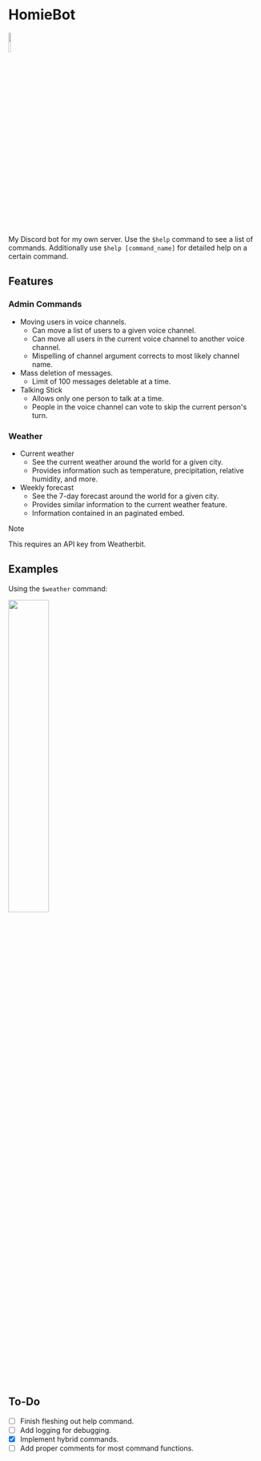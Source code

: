 # HomieBot
<img src="https://user-images.githubusercontent.com/103806406/223017612-6aec4e3a-64c5-4095-a3f2-74e2f60f25c6.png" width=10% height=10%>

My Discord bot for my own server. Use the `$help` command to see a list of commands. Additionally use `$help [command_name]` for detailed help on a certain command.  

## Features

### Admin Commands
- Moving users in voice channels.
  - Can move a list of users to a given voice channel.
  - Can move all users in the current voice channel to another voice channel.
  - Mispelling of channel argument corrects to most likely channel name.
- Mass deletion of messages.
  - Limit of 100 messages deletable at a time.
- Talking Stick
  - Allows only one person to talk at a time.
  - People in the voice channel can vote to skip the current person's turn.

### Weather
- Current weather
  - See the current weather around the world for a given city.
  - Provides information such as temperature, precipitation, relative humidity, and more.
- Weekly forecast
  - See the 7-day forecast around the world for a given city.
  - Provides similar information to the current weather feature.
  - Information contained in an paginated embed.
  
> [!NOTE]
> This requires an API key from Weatherbit.

## Examples

Using the `$weather` command:

<img src = "https://user-images.githubusercontent.com/103806406/223621188-e972f4fd-04e9-412b-8503-48f2cf0a49d3.png" width=40% height=40%>

## To-Do
- [ ] Finish fleshing out help command.
- [ ] Add logging for debugging.
- [x] Implement hybrid commands.
- [ ] Add proper comments for most command functions.
